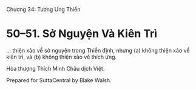  

Chương 34: Tương Ưng Thiền

# 50–51. Sở Nguyện Và Kiên Trì

… thiện xảo về sở nguyện trong Thiền định, nhưng (a) không thiện xảo về kiên trì, và (b) không thiện xảo về thích ứng.

Hòa thượng Thích Minh Châu dịch Việt.

Prepared for SuttaCentral by Blake Walsh.